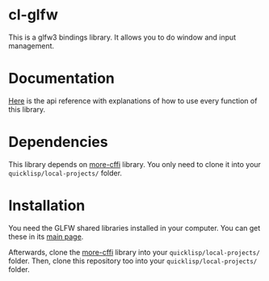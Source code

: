 # cl-glfw
This is a glfw3 bindings library. It allows you to do window and input management.

# Documentation

[Here](https://hectarea1996.github.io/cl-glfw/) is the api reference with explanations of how to use every function of this library.

# Dependencies

This library depends on [more-cffi](https://github.com/Hectarea1996/more-cffi) library. You only need to clone it into your `quicklisp/local-projects/` folder.

# Installation

You need the GLFW shared libraries installed in your computer. You can get these in its [main page](https://www.glfw.org/download.html).

Afterwards, clone the [more-cffi](https://github.com/Hectarea1996/more-cffi) library into your `quicklisp/local-projects/` folder. Then, clone this repository too into your `quicklisp/local-projects/` folder.
